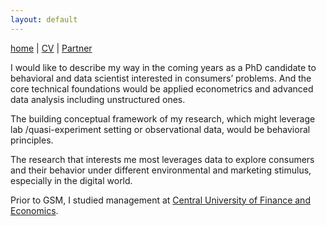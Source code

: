 ```yaml
---
layout: default
---
```



[home](./) | [CV](./assets/files/CV.pdf) | [Partner](https://www.yusiyi.com)

I would like to describe my way in the coming years as a PhD candidate to behavioral and data scientist interested in consumers’ problems. And the core technical foundations would be applied econometrics and advanced data analysis including unstructured ones. 

The building conceptual framework of my research, which might leverage lab /quasi-experiment setting or observational data, would be behavioral principles.

The research that interests me most leverages data to explore consumers and their behavior under different environmental and marketing stimulus, especially in the digital world. 

Prior to GSM, I studied management at [Central University of Finance and Economics](http://bs.cufe.edu.cn/index.htm).
